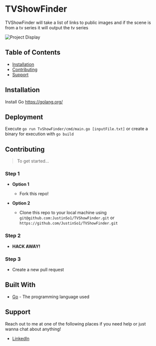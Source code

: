 # TVShowFinder

TVShowFinder will take a list of links to public images and if the scene is from a tv series it will output the tv series


![Project Display](http://g.recordit.co/FJFOA1L8av.gif)

## Table of Contents

- [Installation](#installation)
- [Contributing](#contributing)
- [Support](#support)

## Installation
Install Go https://golang.org/

## Deployment

Execute `go run TvShowFinder/cmd/main.go [inputFile.txt]` or create a binary for execution with `go build`    

## Contributing

> To get started...

### Step 1

- **Option 1**
    - Fork this repo!

- **Option 2**
    - Clone this repo to your local machine using `git@github.com:JustinSo1/TVShowFinder.git` or `https://github.com/JustinSo1/TVShowFinder.git`

### Step 2

- **HACK AWAY!** 

### Step 3

- Create a new pull request

## Built With

* [Go](https://golang.org/) - The programming language used

## Support

Reach out to me at one of the following places if you need help or just wanna chat about anything!
- [LinkedIn](https://www.linkedin.com/in/justin-so28/)
